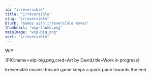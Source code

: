 ```yaml
---
id: "irreversible"
title: "Irreversible"
slug: "irreversible"
blurb: "Games with irreversible moves"
thumbnail: "wip-thumb.png"
mainImage: "wip-big.png"
sort: "irreversible"
---
```


WIP

{PIC:name=wip-big.png,cred=Art by David,title=Work in progress}

Irreversible moves! Ensure game keeps a quick pace towards the end
